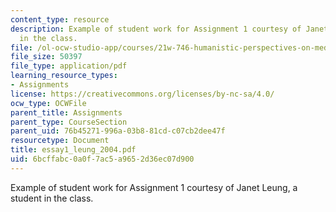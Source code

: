 ```yaml
---
content_type: resource
description: Example of student work for Assignment 1 courtesy of Janet Leung, a student
  in the class.
file: /ol-ocw-studio-app/courses/21w-746-humanistic-perspectives-on-medicine-from-ancient-greece-to-modern-america-spring-2005/6bcffabc0a0f7ac5a9652d36ec07d900_essay1_leung_2004.pdf
file_size: 50397
file_type: application/pdf
learning_resource_types:
- Assignments
license: https://creativecommons.org/licenses/by-nc-sa/4.0/
ocw_type: OCWFile
parent_title: Assignments
parent_type: CourseSection
parent_uid: 76b45271-996a-03b8-81cd-c07cb2dee47f
resourcetype: Document
title: essay1_leung_2004.pdf
uid: 6bcffabc-0a0f-7ac5-a965-2d36ec07d900
---
```

Example of student work for Assignment 1 courtesy of Janet Leung, a student in the class.